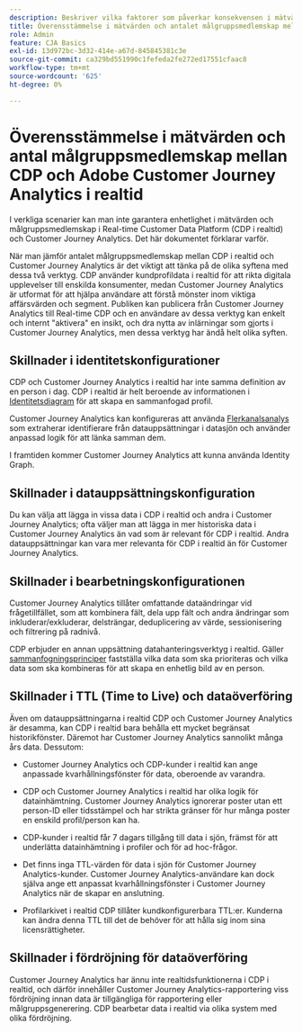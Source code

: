 ```yaml
---
description: Beskriver vilka faktorer som påverkar konsekvensen i mätvärden och antalet målgruppsmedlemskap mellan Real-time Customer Data Platform (CDP i realtid) och Customer Journey Analytics.
title: Överensstämmelse i mätvärden och antalet målgruppsmedlemskap mellan CDP och Customer Journey Analytics i realtid
role: Admin
feature: CJA Basics
exl-id: 13d972bc-3d32-414e-a67d-845845381c3e
source-git-commit: ca329bd551990c1fefeda2fe272ed17551cfaac8
workflow-type: tm+mt
source-wordcount: '625'
ht-degree: 0%

---
```



# Överensstämmelse i mätvärden och antal målgruppsmedlemskap mellan CDP och Adobe Customer Journey Analytics i realtid

I verkliga scenarier kan man inte garantera enhetlighet i mätvärden och målgruppsmedlemskap i Real-time Customer Data Platform (CDP i realtid) och Customer Journey Analytics. Det här dokumentet förklarar varför.

När man jämför antalet målgruppsmedlemskap mellan CDP i realtid och Customer Journey Analytics är det viktigt att tänka på de olika syftena med dessa två verktyg. CDP använder kundprofildata i realtid för att rikta digitala upplevelser till enskilda konsumenter, medan Customer Journey Analytics är utformat för att hjälpa användare att förstå mönster inom viktiga affärsvärden och segment. Publiken kan publicera från Customer Journey Analytics till Real-time CDP och en användare av dessa verktyg kan enkelt och internt &quot;aktivera&quot; en insikt, och dra nytta av inlärningar som gjorts i Customer Journey Analytics, men dessa verktyg har ändå helt olika syften.

## Skillnader i identitetskonfigurationer

CDP och Customer Journey Analytics i realtid har inte samma definition av en person i dag. CDP i realtid är helt beroende av informationen i [Identitetsdiagram](https://experienceleague.adobe.com/docs/platform-learn/tutorials/identities/understanding-identity-and-identity-graphs.html?lang=en) för att skapa en sammanfogad profil.

Customer Journey Analytics kan konfigureras att använda [Flerkanalsanalys](/help/cca/overview.md) som extraherar identifierare från datauppsättningar i datasjön och använder anpassad logik för att länka samman dem.

I framtiden kommer Customer Journey Analytics att kunna använda Identity Graph.

## Skillnader i datauppsättningskonfiguration

Du kan välja att lägga in vissa data i CDP i realtid och andra i Customer Journey Analytics; ofta väljer man att lägga in mer historiska data i Customer Journey Analytics än vad som är relevant för CDP i realtid. Andra datauppsättningar kan vara mer relevanta för CDP i realtid än för Customer Journey Analytics.

## Skillnader i bearbetningskonfigurationen

Customer Journey Analytics tillåter omfattande dataändringar vid frågetillfället, som att kombinera fält, dela upp fält och andra ändringar som inkluderar/exkluderar, delsträngar, deduplicering av värde, sessionisering och filtrering på radnivå.

CDP erbjuder en annan uppsättning datahanteringsverktyg i realtid. Gäller [sammanfogningsprinciper](https://experienceleague.adobe.com/docs/experience-platform/profile/merge-policies/overview.html?lang=en) fastställa vilka data som ska prioriteras och vilka data som ska kombineras för att skapa en enhetlig bild av en person.

## Skillnader i TTL (Time to Live) och dataöverföring

Även om datauppsättningarna i realtid CDP och Customer Journey Analytics är desamma, kan CDP i realtid bara behålla ett mycket begränsat historikfönster. Däremot har Customer Journey Analytics sannolikt många års data. Dessutom:

* Customer Journey Analytics och CDP-kunder i realtid kan ange anpassade kvarhållningsfönster för data, oberoende av varandra.

* CDP och Customer Journey Analytics i realtid har olika logik för datainhämtning. Customer Journey Analytics ignorerar poster utan ett person-ID eller tidsstämpel och har strikta gränser för hur många poster en enskild profil/person kan ha.

* CDP-kunder i realtid får 7 dagars tillgång till data i sjön, främst för att underlätta datainhämtning i profiler och för ad hoc-frågor.

* Det finns inga TTL-värden för data i sjön för Customer Journey Analytics-kunder. Customer Journey Analytics-användare kan dock själva ange ett anpassat kvarhållningsfönster i Customer Journey Analytics när de skapar en anslutning.

* Profilarkivet i realtid CDP tillåter kundkonfigurerbara TTL:er. Kunderna kan ändra denna TTL till det de behöver för att hålla sig inom sina licensrättigheter.

## Skillnader i fördröjning för dataöverföring

Customer Journey Analytics har ännu inte realtidsfunktionerna i CDP i realtid, och därför innehåller Customer Journey Analytics-rapportering viss fördröjning innan data är tillgängliga för rapportering eller målgruppsgenerering. CDP bearbetar data i realtid via olika system med olika fördröjning.
